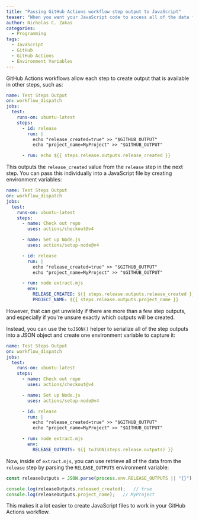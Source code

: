 ```yaml
---
title: "Passing GitHub Actions workflow step output to JavaScript"
teaser: "When you want your JavaScript code to access all of the data from a previous GitHub Actions workflow step."
author: Nicholas C. Zakas
categories:
  - Programming
tags:
  - JavaScript
  - GitHub
  - GitHub Actions
  - Environment Variables
---
```


GitHub Actions workflows allow each step to create output that is available in other steps, such as:

```yaml
name: Test Steps Output
on: workflow_dispatch
jobs:
  test:
    runs-on: ubuntu-latest
    steps:
      - id: release
        run: |
          echo "release_created=true" >> "$GITHUB_OUTPUT"
          echo "project_name=MyProject" >> "$GITHUB_OUTPUT"

      - run: echo ${{ steps.release.outputs.release_created }}
```

This outputs the `release_created` value from the `release` step in the next step. You can pass this individually into a JavaScript file by creating environment variables:

```yaml
name: Test Steps Output
on: workflow_dispatch
jobs:
  test:
    runs-on: ubuntu-latest
    steps:
      - name: Check out repo
        uses: actions/checkout@v4

      - name: Set up Node.js
        uses: actions/setup-node@v4

      - id: release
        run: |
          echo "release_created=true" >> "$GITHUB_OUTPUT"
          echo "project_name=MyProject" >> "$GITHUB_OUTPUT"

      - run: node extract.mjs
        env:
          RELEASE_CREATED: ${{ steps.release.outputs.release_created }}
          PROJECT_NAME: ${{ steps.release.outputs.project_name }}
```

However, that can get unwieldy if there are more than a few step outputs, and especially if you're unsure exactly which outputs will be created. 

Instead, you can use the `toJSON()` helper to serialize all of the step outputs into a JSON object and create one environment variable to capture it:

```yaml
name: Test Steps Output
on: workflow_dispatch
jobs:
  test:
    runs-on: ubuntu-latest
    steps:
      - name: Check out repo
        uses: actions/checkout@v4

      - name: Set up Node.js
        uses: actions/setup-node@v4

      - id: release
        run: |
          echo "release_created=true" >> "$GITHUB_OUTPUT"
          echo "project_name=MyProject" >> "$GITHUB_OUTPUT"

      - run: node extract.mjs
        env:
          RELEASE_OUTPUTS: ${{ toJSON(steps.release.outputs) }}
```

Now, inside of `extract.mjs`, you can use retrieve all of the data from the `release` step by parsing the `RELEASE_OUTPUTS` environment variable:

```js
const releaseOutputs = JSON.parse(process.env.RELEASE_OUTPUTS || "{}");

console.log(releaseOutputs.released_created);   // true
console.log(releaseOutputs.project_name);   // MyProject
```

This makes it a lot easier to create JavaScript files to work in your GitHub Actions workflow.
